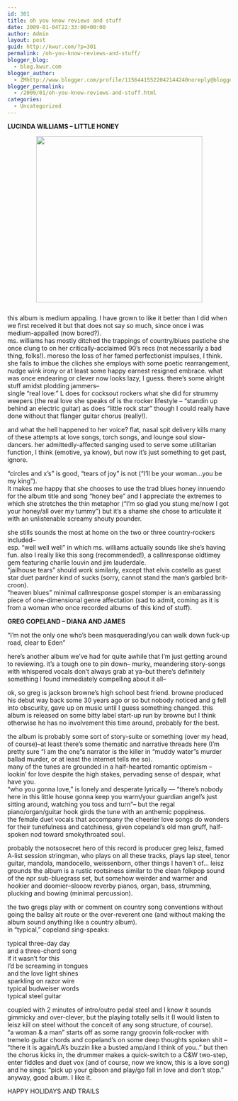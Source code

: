 ```yaml
---
id: 301
title: oh you know reviews and stuff
date: 2009-01-04T22:33:00+00:00
author: Admin
layout: post
guid: http://kwur.com/?p=301
permalink: /oh-you-know-reviews-and-stuff/
blogger_blog:
  - blog.kwur.com
blogger_author:
  - ZMhttp://www.blogger.com/profile/11564415522042144240noreply@blogger.com
blogger_permalink:
  - /2009/01/oh-you-know-reviews-and-stuff.html
categories:
  - Uncategorized
---
```

<div class="pf-content">
  <p>
    <span style="font-weight:bold;">LUCINDA WILLIAMS &#8211; LITTLE HONEY</span>
  </p>
  
  <p>
    <a onblur="try {parent.deselectBloggerImageGracefully();} catch(e) {}" href="http://media.canada.com/0784bb05-ab0e-4bd2-aec9-4ccd77e2817b/lucinda.jpg"><img style="display:block; margin:0px auto 10px; text-align:center;cursor:pointer; cursor:hand;width: 375px; height: 375px;" src="http://media.canada.com/0784bb05-ab0e-4bd2-aec9-4ccd77e2817b/lucinda.jpg" border="0" alt="" /></a><br />this album is medium appaling. I have grown to like it better than I did when we first received it but that does not say so much, since once i was medium-appalled (now bored?). <br />ms. williams has mostly ditched the trappings of country/blues pastiche she once clung to on her critically-acclaimed 90&#8217;s recs (not necessarily a bad thing, folks!). moreso the loss of her famed perfectionist impulses, I think. <br />she fails to imbue the cliches she employs with some poetic rearrangement, nudge wink irony or at least some happy earnest resigned embrace. what was once endearing or clever now looks lazy, I guess. there&#8217;s some alright stuff amidst plodding jammers&#8211; <br />single &#8220;real love:&#8221; L does for cocksout rockers what she did for strummy weepers (the real love she speaks of is the rocker lifestyle &#8211; &#8220;standin up behind an electric guitar) as does &#8220;little rock star&#8221; though I could really have done without that flanger guitar chorus (really!).
  </p>
  
  <p>
    and what the hell happened to her voice? flat, nasal spit delivery kills many of these attempts at love songs, torch songs, and lounge soul slow-dancers. her admittedly-affected sanging used to serve some utilitarian function, I think (emotive, ya know), but now it&#8217;s just something to get past, ignore.
  </p>
  
  <p>
    &#8220;circles and x&#8217;s&#8221; is good, &#8220;tears of joy&#8221; is not (&#8220;I&#8217;ll be your woman&#8230;you be my king&#8221;). <br />It makes me happy that she chooses to use the trad blues honey innuendo for the album title and song &#8220;honey bee&#8221; and I appreciate the extremes to which she stretches the thin metaphor (&#8220;I&#8217;m so glad you stung me/now I got your honey/all over my tummy&#8221;) but it&#8217;s a shame she chose to articulate it with an unlistenable screamy shouty pounder.
  </p>
  
  <p>
    she stills sounds the most at home on the two or three country-rockers included&#8211;<br />esp. &#8220;well well well&#8221; in which ms. williams actually sounds like she&#8217;s having fun. also I really like this song (recommended!), a callnresponse oldtimey gem featuring charlie louvin and jim lauderdale. <br />&#8220;jailhouse tears&#8221; should work similarly, except that elvis costello as guest star duet pardner kind of sucks (sorry, cannot stand the man&#8217;s garbled brit-croon). <br />&#8220;heaven blues&#8221; minimal callnresponse gospel stomper is an embarassing piece of one-dimensional genre affectation (sad to admit, coming as it is from a woman who once recorded albums of this kind of stuff).
  </p>
  
  <p>
    <span style="font-weight:bold;">GREG COPELAND &#8211; DIANA AND JAMES<br /></span>
  </p>
  
  <p>
    &#8220;I&#8217;m not the only one who&#8217;s been masquerading/you can walk down fuck-up road, clear to Eden&#8221;
  </p>
  
  <p>
    here&#8217;s another album we&#8217;ve had for quite awhile that I&#8217;m just getting around to reviewing. it&#8217;s a tough one to pin down&#8211; murky, meandering story-songs with whispered vocals don&#8217;t always grab at ya&#8211;but there&#8217;s definitely something I found immediately compelling about it all&#8211;
  </p>
  
  <p>
    ok, so greg is jackson browne&#8217;s high school best friend. browne produced his debut way back some 30 years ago or so but nobody noticed and g fell into obscurity, gave up on music until I guess something changed. this album is released on some bitty label start-up run by browne but I think otherwise he has no involvement this time around, probably for the best.
  </p>
  
  <p>
    the album is probably some sort of story-suite or something (over my head, of course)&#8211;at least there&#8217;s some thematic and narrative threads here (I&#8217;m pretty sure &#8220;I am the one&#8221;s narrator is the killer in &#8220;muddy water&#8221;s murder ballad murder, or at least the internet tells me so). <br />many of the tunes are grounded in a half-hearted romantic optimism &#8211; lookin&#8217; for love despite the high stakes, pervading sense of despair, what have you. <br />&#8220;who you gonna love,&#8221; is lonely and desperate lyrically &#8212; &#8220;there&#8217;s nobody here in this little house gonna keep you warm/your guardian angel&#8217;s just sitting around, watching you toss and turn&#8221;&#8211; but the regal piano/organ/guitar hook girds the tune with an anthemic poppiness. <br />the female duet vocals that accompany the cheerier love songs do wonders for their tunefulness and catchiness, given copeland&#8217;s old man gruff, half-spoken nod toward smokythroated soul.
  </p>
  
  <p>
    probably the notsosecret hero of this record is producer greg leisz, famed A-list session stringman, who plays on all these tracks, plays lap steel, tenor guitar, mandola, mandocello, weissenborn, other things I haven&#8217;t of&#8230; leisz grounds the album is a rustic rootsiness similar to the clean folkpop sound of the npr sub-bluegrass set, but somehow weirder and warmer and hookier and doomier&#8211;slooow reverby pianos, organ, bass, strumming, plucking and bowing (minimal percussion).
  </p>
  
  <p>
    the two gregs play with or comment on country song conventions without going the ballsy alt route or the over-reverent one (and without making the album sound anything like a country album). <br />in &#8220;typical,&#8221; copeland sing-speaks:
  </p>
  
  <p>
    typical three-day day<br />and a three-chord song<br />if it wasn’t for this<br />I’d be screaming in tongues<br />and the love light shines<br />sparkling on razor wire<br />typical budweiser words<br />typical steel guitar
  </p>
  
  <p>
    coupled with 2 minutes of intro/outro pedal steel and I know it sounds gimmicky and over-clever, but the playing totally sells it (I would listen to leisz kill on steel without the conceit of any song structure, of course).<br />&#8220;a woman & a man&#8221; starts off as some rangy groovin folk-rocker with tremelo guitar chords and copeland&#8217;s on some deep thoughts spoken shit &#8211; &#8220;there it is again/LA&#8217;s buzzin like a busted amp/and I think of you..&#8221; but then the chorus kicks in, the drummer makes a quick-switch to a C&W two-step, enter fiddles and duet vox (and of course, now we know, this is a love song) and he sings: &#8220;pick up your gibson and play/go fall in love and don&#8217;t stop.&#8221;<br />anyway, good album. I like it.
  </p>
  
  <p>
    HAPPY HOLIDAYS AND TRAILS
  </p>
</div>